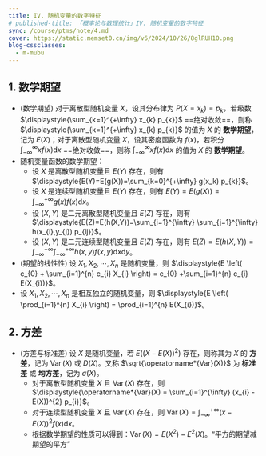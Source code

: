 ```yaml
---
title: IV. 随机变量的数字特征
# published-title: 「概率论与数理统计」IV. 随机变量的数字特征
sync: /course/ptms/note/4.md
cover: https://static.memset0.cn/img/v6/2024/10/26/8glRUH1O.png
blog-cssclasses:
  - m-mubu     
---
```


## 1. 数学期望

- <span class="m-definition">(数学期望)</span> 对于离散型随机变量 $X$，设其分布律为 $P(X=x_{k}) = p_{k}$，若级数 $\displaystyle{\sum_{k=1}^{+\infty} x_{k} p_{k}}$ ==绝对收敛==，则称 $\displaystyle{\sum_{k=1}^{+\infty} x_{k} p_{k}}$ 的值为 $X$ 的 **数学期望**，记为 $E(X)$；对于离散型随机变量 $X$，设其密度函数为 $f(x)$，若积分 $\displaystyle{\int_{-\infty}^{\infty} x f(x) \text{d}x}$ ==绝对收敛==，则称 $\displaystyle{\int_{-\infty}^{\infty} x f(x) \text{d}x}$ 的值为 $X$ 的 **数学期望**。
- <span class="m-theorem"></span> 随机变量函数的数学期望：
    - 设 $X$ 是离散型随机变量且 $E(Y)$ 存在，则有 $\displaystyle{E(Y)=E(g(X))=\sum_{k=0}^{+\infty} g(x_k) p_{k}}$。
    - 设 $X$ 是连续型随机变量且 $E(Y)$ 存在，则有 $\displaystyle{E(Y)=E(g(X))=\int_{-\infty}^{+\infty} g(x) f(x) \text{d}x}$。
    - 设 $(X,Y)$ 是二元离散型随机变量且 $E(Z)$ 存在，则有 $\displaystyle{E(Z)=E(h(X,Y))=\sum_{i=1}^{\infty} \sum_{j=1}^{\infty} h(x_{i},y_{j}) p_{ij}}$。
    - 设 $(X,Y)$ 是二元连续型随机变量且 $E(Z)$ 存在，则有 $E(Z)=E(h(X,Y))=\displaystyle{\int_{-\infty}^{+\infty} \int_{-\infty}^{+\infty} h(x,y) f(x,y) \text{d}x\text{d}y}$。
- <span class="m-theorem">(期望的线性性)</span> 设 $X_1,X_2,\cdots,X_n$ 是随机变量，则 $\displaystyle{E \left( c_{0} + \sum_{i=1}^{n} c_{i} X_{i} \right) = c_{0} +\sum_{i=1}^{n} c_{i} E(X_{i})}$。
- <span class="m-theorem"></span> 设 $X_1,X_2,\cdots,X_n$ 是相互独立的随机变量，则 $\displaystyle{E \left( \prod_{i=1}^{n} X_{i} \right) = \prod_{i=1}^{n} E(X_{i})}$。

## 2. 方差

- <span class="m-definition">(方差与标准差)</span> 设 $X$ 是随机变量，若 $E \left( \left( X-E(X) \right)^{2} \right)$ 存在，则称其为 $X$ 的 **方差**，记为 $\operatorname*{Var}(X)$ 或 $D(X)$。又称 $\sqrt{\operatorname*{Var}(X)}$ 为 **标准差** 或 **均方差**，记为 $\sigma(X)$。
    - 对于离散型随机变量 $X$ 且 $\operatorname*{Var}(X)$ 存在，则 $\displaystyle{\operatorname*{Var}(X) = \sum_{i=1}^{\infty} (x_{i} - E(X))^{2} p_{i}}$。
    - 对于连续型随机变量 $X$ 且 $\operatorname*{Var}(X)$ 存在，则 $\displaystyle{\operatorname*{Var}(X) = \int_{-\infty}^{+\infty} (x-E(X))^{2} f(x) \text{d} x}$。
    - 根据数学期望的性质可以得到：$\operatorname*{Var}(X) = E(X^{2}) - E^{2}(X)$。“平方的期望减期望的平方”
